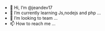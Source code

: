 - 👋 Hi, I’m @jeandev17
- 🌱 I’m currently learning Js,nodejs and php ...
- 💞️ I’m looking to team  ...
- 📫 How to reach me ...

<!---
jeandev17/jeandev17 is a ✨ special ✨ repository because its `README.md` (this file) appears on your GitHub profile.
You can click the Preview link to take a look at your changes.
--->
